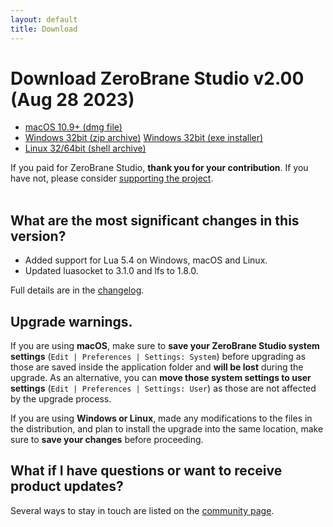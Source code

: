 ```yaml
---
layout: default
title: Download
---
```


# Download ZeroBrane Studio v2.00 (Aug 28 2023)

<ul class="download" id="download-options">
  <li><a class="mac" href="https://download.zerobrane.com/ZeroBraneStudioEduPack-2.00-macos.dmg" onclick="var that=this;_gaq.push(['_trackEvent','Download-macos','ZeroBraneStudioEduPack-2.00-macos.dmg',this.href]);setTimeout(function(){location.href=that.href;},200);return false;">
    macOS 10.9+ (dmg file)</a></li>
  <li><a class="winzip" href="https://download.zerobrane.com/ZeroBraneStudioEduPack-2.00-win32.zip" onclick="var that=this;_gaq.push(['_trackEvent','Download-win32','ZeroBraneStudioEduPack-2.00-win32.zip',this.href]);setTimeout(function(){location.href=that.href;},200);return false;">
    Windows 32bit (zip archive)</a>
      <a class="winexe" href="https://download.zerobrane.com/ZeroBraneStudioEduPack-2.00-win32.exe" onclick="var that=this;_gaq.push(['_trackEvent','Download-win32','ZeroBraneStudioEduPack-2.00-win32.exe',this.href]);setTimeout(function(){location.href=that.href;},200);return false;">
    Windows 32bit (exe installer)</a></li>
  <li><a class="linux" href="https://download.zerobrane.com/ZeroBraneStudioEduPack-2.00-linux.sh" onclick="var that=this;_gaq.push(['_trackEvent','Download-linux','ZeroBraneStudioEduPack-2.00-linux.sh',this.href]);setTimeout(function(){location.href=that.href;},200);return false;">
    Linux 32/64bit (shell archive)</a></li>
</ul>
<div class="thank-you" id="thank-you">If you paid for ZeroBrane Studio, <strong>thank you for your contribution</strong>. If you have not, please consider <a href="support">supporting the project</a>.</div>
<div class="separator">&nbsp;</div>

## What are the most significant changes in this version?

- Added support for Lua 5.4 on Windows, macOS and Linux.
- Updated luasocket to 3.1.0 and lfs to 1.8.0.

Full details are in the [changelog](https://github.com/pkulchenko/ZeroBraneStudio/blob/master/CHANGELOG.md).

## Upgrade warnings.

If you are using **macOS**, make sure to **save your ZeroBrane Studio system settings** (`Edit | Preferences | Settings: System`) before upgrading as those are saved inside the application folder and **will be lost** during the upgrade.
As an alternative, you can **move those system settings to user settings** (`Edit | Preferences | Settings: User`) as those are not affected by the upgrade process.

If you are using **Windows or Linux**, made any modifications to the files in the distribution,
and plan to install the upgrade into the same location, make sure to **save your changes** before proceeding.

## What if I have questions or want to receive product updates?

Several ways to stay in touch are listed on the [community page](community).
